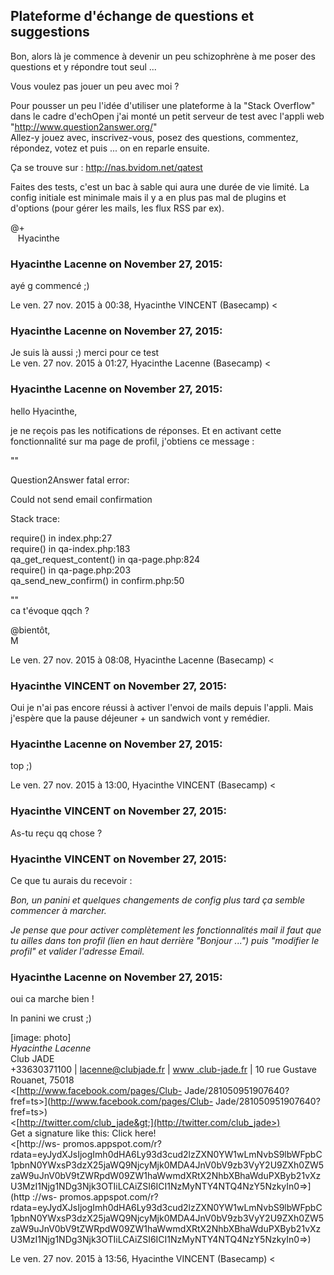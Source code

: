 ## Plateforme d'échange de questions et suggestions



Bon, alors là je commence à devenir un peu schizophrène à me poser des
questions et y répondre tout seul ...  
  
Vous voulez pas jouer un peu avec moi ?  
  
Pour pousser un peu l'idée d'utiliser une plateforme à la "Stack Overflow"
dans le cadre d'echOpen j'ai monté un petit serveur de test avec l'appli web
"<http://www.question2answer.org/>"  
Allez-y jouez avec, inscrivez-vous, posez des questions, commentez, répondez,
votez et puis ... on en reparle ensuite.  
  
Ça se trouve sur : <http://nas.bvidom.net/qatest>  
  
Faites des tests, c'est un bac à sable qui aura une durée de vie limité. La
config initiale est minimale mais il y a en plus pas mal de plugins et
d'options (pour gérer les mails, les flux RSS par ex).  
  
@+  
   Hyacinthe



### **Hyacinthe Lacenne** on November 27, 2015:



ayé g commencé ;)  
  
Le ven. 27 nov. 2015 à 00:38, Hyacinthe VINCENT (Basecamp) &lt;



### **Hyacinthe Lacenne** on November 27, 2015:



Je suis là aussi ;) merci pour ce test  
Le ven. 27 nov. 2015 à 01:27, Hyacinthe Lacenne (Basecamp) &lt;



### **Hyacinthe Lacenne** on November 27, 2015:



hello Hyacinthe,  
  
je ne reçois pas les notifications de réponses. Et en activant cette  
fonctionnalité sur ma page de profil, j'obtiens ce message :  
  
""  
  
Question2Answer fatal error:  
  
Could not send email confirmation  
  
Stack trace:  
  
require() in index.php:27  
require() in qa-index.php:183  
qa_get_request_content() in qa-page.php:824  
require() in qa-page.php:203  
qa_send_new_confirm() in confirm.php:50  
  
""  
ca t'évoque qqch ?  
  
@bientôt,  
M  
  
Le ven. 27 nov. 2015 à 08:08, Hyacinthe Lacenne (Basecamp) &lt;



### **Hyacinthe VINCENT** on November 27, 2015:



Oui je n'ai pas encore réussi à activer l'envoi de mails depuis l'appli. Mais
j'espère que la pause déjeuner + un sandwich vont y remédier.



### **Hyacinthe Lacenne** on November 27, 2015:



top ;)  
  
Le ven. 27 nov. 2015 à 13:00, Hyacinthe VINCENT (Basecamp) &lt;



### **Hyacinthe VINCENT** on November 27, 2015:



As-tu reçu qq chose ?



### **Hyacinthe VINCENT** on November 27, 2015:



Ce que tu aurais du recevoir :  
  
_Bon, un panini et quelques changements de config plus tard ça semble
commencer à marcher._  
  
_Je pense que pour activer complètement les fonctionnalités mail il faut que
tu ailles dans ton profil (lien en haut derrière "Bonjour ...") puis "modifier
le profil" et valider l'adresse Email._



### **Hyacinthe Lacenne** on November 27, 2015:



oui ca marche bien !  
  
In panini we crust ;)  
  
[image: photo]  
*Hyacinthe Lacenne*  
Club JADE  
+33630371100 | [lacenne@clubjade.fr](mailto:lacenne@clubjade.fr) | [www
.club-jade.fr](http://www.club-jade.fr) | 10 rue Gustave  
Rouanet, 75018  
&lt;[http://www.facebook.com/pages/Club-
Jade/281050951907640?fref=ts&gt;](http://www.facebook.com/pages/Club-
Jade/281050951907640?fref=ts>)  
&lt;[http://twitter.com/club_jade&gt;](http://twitter.com/club_jade>)  
Get a signature like this: Click here!  
&lt;[http://ws-
promos.appspot.com/r?rdata=eyJydXJsIjogImh0dHA6Ly93d3cud2lzZXN0YW1wLmNvbS9lbWFpbC1pbnN0YWxsP3dzX25jaWQ9NjcyMjk0MDA4JnV0bV9zb3VyY2U9ZXh0ZW5zaW9uJnV0bV9tZWRpdW09ZW1haWwmdXRtX2NhbXBhaWduPXByb21vXzU3MzI1Njg1NDg3Njk3OTIiLCAiZSI6ICI1NzMyNTY4NTQ4NzY5NzkyIn0=&gt;](http
://ws-
promos.appspot.com/r?rdata=eyJydXJsIjogImh0dHA6Ly93d3cud2lzZXN0YW1wLmNvbS9lbWFpbC1pbnN0YWxsP3dzX25jaWQ9NjcyMjk0MDA4JnV0bV9zb3VyY2U9ZXh0ZW5zaW9uJnV0bV9tZWRpdW09ZW1haWwmdXRtX2NhbXBhaWduPXByb21vXzU3MzI1Njg1NDg3Njk3OTIiLCAiZSI6ICI1NzMyNTY4NTQ4NzY5NzkyIn0=>)  
  
Le ven. 27 nov. 2015 à 13:56, Hyacinthe VINCENT (Basecamp) &lt;



